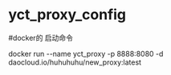# yct_proxy_config

#docker的 启动命令

docker run --name yct_proxy -p 8888:8080 -d daocloud.io/huhuhuhu/new_proxy:latest